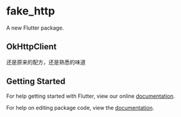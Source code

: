 # fake_http

A new Flutter package.

## OkHttpClient

还是原来的配方，还是熟悉的味道

## Getting Started

For help getting started with Flutter, view our online [documentation](https://flutter.io/).

For help on editing package code, view the [documentation](https://flutter.io/developing-packages/).

